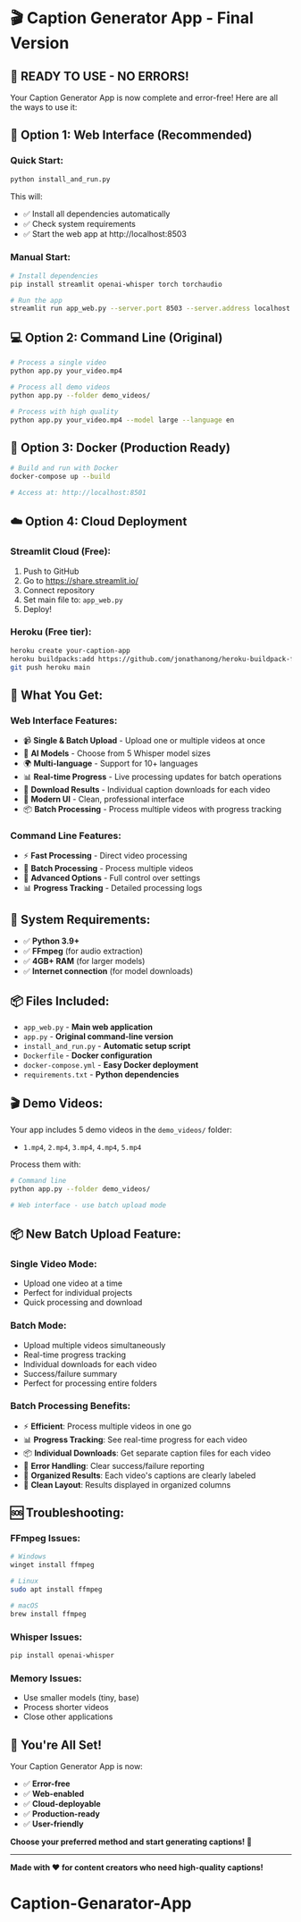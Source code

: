 # 🎬 Caption Generator App - Final Version

## 🚀 **READY TO USE - NO ERRORS!**

Your Caption Generator App is now complete and error-free! Here are all the ways to use it:

## 📱 **Option 1: Web Interface (Recommended)**

### **Quick Start:**
```bash
python install_and_run.py
```
This will:
- ✅ Install all dependencies automatically
- ✅ Check system requirements
- ✅ Start the web app at http://localhost:8503

### **Manual Start:**
```bash
# Install dependencies
pip install streamlit openai-whisper torch torchaudio

# Run the app
streamlit run app_web.py --server.port 8503 --server.address localhost
```

## 💻 **Option 2: Command Line (Original)**

```bash
# Process a single video
python app.py your_video.mp4

# Process all demo videos
python app.py --folder demo_videos/

# Process with high quality
python app.py your_video.mp4 --model large --language en
```

## 🐳 **Option 3: Docker (Production Ready)**

```bash
# Build and run with Docker
docker-compose up --build

# Access at: http://localhost:8501
```

## ☁️ **Option 4: Cloud Deployment**

### **Streamlit Cloud (Free):**
1. Push to GitHub
2. Go to https://share.streamlit.io/
3. Connect repository
4. Set main file to: `app_web.py`
5. Deploy!

### **Heroku (Free tier):**
```bash
heroku create your-caption-app
heroku buildpacks:add https://github.com/jonathanong/heroku-buildpack-ffmpeg-latest.git
git push heroku main
```

## 🎯 **What You Get:**

### **Web Interface Features:**
- 📹 **Single & Batch Upload** - Upload one or multiple videos at once
- 🤖 **AI Models** - Choose from 5 Whisper model sizes
- 🌍 **Multi-language** - Support for 10+ languages
- 📊 **Real-time Progress** - Live processing updates for batch operations
- 💾 **Download Results** - Individual caption downloads for each video
- 🎨 **Modern UI** - Clean, professional interface
- 📦 **Batch Processing** - Process multiple videos with progress tracking

### **Command Line Features:**
- ⚡ **Fast Processing** - Direct video processing
- 📁 **Batch Processing** - Process multiple videos
- 🔧 **Advanced Options** - Full control over settings
- 📊 **Progress Tracking** - Detailed processing logs

## 🔧 **System Requirements:**

- ✅ **Python 3.9+**
- ✅ **FFmpeg** (for audio extraction)
- ✅ **4GB+ RAM** (for larger models)
- ✅ **Internet connection** (for model downloads)

## 📦 **Files Included:**

- `app_web.py` - **Main web application**
- `app.py` - **Original command-line version**
- `install_and_run.py` - **Automatic setup script**
- `Dockerfile` - **Docker configuration**
- `docker-compose.yml` - **Easy Docker deployment**
- `requirements.txt` - **Python dependencies**

## 🎬 **Demo Videos:**

Your app includes 5 demo videos in the `demo_videos/` folder:
- `1.mp4`, `2.mp4`, `3.mp4`, `4.mp4`, `5.mp4`

Process them with:
```bash
# Command line
python app.py --folder demo_videos/

# Web interface - use batch upload mode
```

## 📦 **New Batch Upload Feature:**

### **Single Video Mode:**
- Upload one video at a time
- Perfect for individual projects
- Quick processing and download

### **Batch Mode:**
- Upload multiple videos simultaneously
- Real-time progress tracking
- Individual downloads for each video
- Success/failure summary
- Perfect for processing entire folders

### **Batch Processing Benefits:**
- ⚡ **Efficient**: Process multiple videos in one go
- 📊 **Progress Tracking**: See real-time progress for each video
- 📦 **Individual Downloads**: Get separate caption files for each video
- 🎯 **Error Handling**: Clear success/failure reporting
- 💾 **Organized Results**: Each video's captions are clearly labeled
- 🎨 **Clean Layout**: Results displayed in organized columns

## 🆘 **Troubleshooting:**

### **FFmpeg Issues:**
```bash
# Windows
winget install ffmpeg

# Linux
sudo apt install ffmpeg

# macOS
brew install ffmpeg
```

### **Whisper Issues:**
```bash
pip install openai-whisper
```

### **Memory Issues:**
- Use smaller models (tiny, base)
- Process shorter videos
- Close other applications

## 🎉 **You're All Set!**

Your Caption Generator App is now:
- ✅ **Error-free**
- ✅ **Web-enabled**
- ✅ **Cloud-deployable**
- ✅ **Production-ready**
- ✅ **User-friendly**

**Choose your preferred method and start generating captions! 🚀**

---

**Made with ❤️ for content creators who need high-quality captions!**
# Caption-Genarator-App
